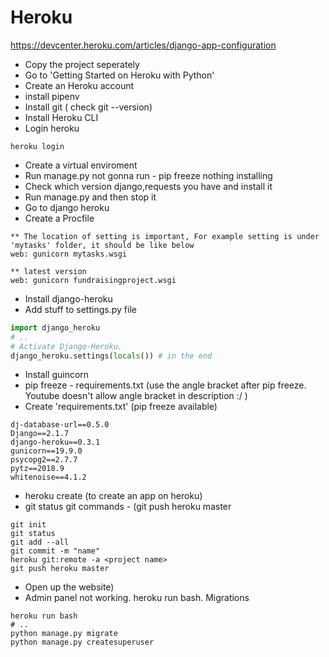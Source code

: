 # Heroku

https://devcenter.heroku.com/articles/django-app-configuration

- Copy the project seperately
- Go to 'Getting Started on Heroku with Python'
- Create an Heroku account
- install pipenv
- Install git ( check git --version)
- Install Heroku CLI
- Login heroku
```
heroku login
```
- Create a virtual enviroment
- Run manage.py not gonna run - pip freeze nothing installing
- Check which version django,requests you have and install it
- Run manage.py and then stop it
- Go to django heroku
- Create a Procfile
```
** The location of setting is important, For example setting is under 'mytasks' folder, it should be like below
web: gunicorn mytasks.wsgi

** latest version
web: gunicorn fundraisingproject.wsgi
```
- Install django-heroku
- Add stuff to settings.py file
```python
import django_heroku
# ..
# Activate Django-Heroku.
django_heroku.settings(locals()) # in the end
```
- Install guincorn 
- pip freeze - requirements.txt (use the angle bracket after pip freeze. Youtube doesn't allow angle bracket in description :/ )
- Create 'requirements.txt' (pip freeze available)
```
dj-database-url==0.5.0
Django==2.1.7
django-heroku==0.3.1
gunicorn==19.9.0
psycopg2==2.7.7
pytz==2018.9
whitenoise==4.1.2
```
- heroku create <project name> (to create an app on heroku)
- git status git commands - (git push heroku master
```
git init
git status
git add --all
git commit -m "name"
heroku git:remote -a <project name>
git push heroku master
```
- Open up the website)
- Admin panel not working. heroku run bash. Migrations
```
heroku run bash
# ..
python manage.py migrate
python manage.py createsuperuser

```
  
  
